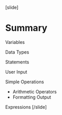 [slide]
# Summary
Variables

Data Types

Statements

User Input

Simple Operations

* Arithmetic Operators
* Formatting Output

Expressions
[/slide]